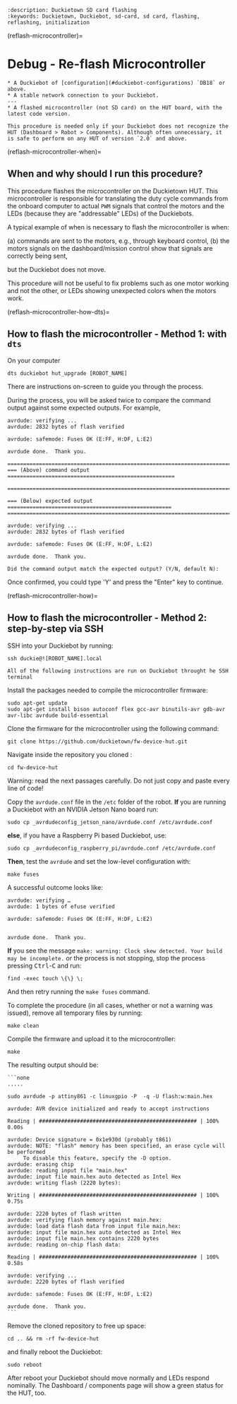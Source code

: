 ```{seo}
:description: Duckietown SD card flashing
:keywords: Duckietown, Duckiebot, sd-card, sd card, flashing, reflashing, initialization
```

(reflash-microcontroller)=
# Debug - Re-flash Microcontroller

```{needget}
* A Duckiebot of [configuration](#duckiebot-configurations) `DB18` or above.
* A stable network connection to your Duckiebot.
---
* A flashed microcontroller (not SD card) on the HUT board, with the latest code version.
```

```{warning}
This procedure is needed only if your Duckiebot does not recognize the HUT (Dashboard > Robot > Components). Although often unnecessary, it is safe to perform on any HUT of version `2.0` and above.   
```

(reflash-microcontroller-when)=
## When and why should I run this procedure?

This procedure flashes the microcontroller on the Duckietown HUT. This microcontroller is responsible for translating the duty cycle commands from the onboard computer to actual `PWM` signals that control the motors and the LEDs (because they are "addressable" LEDs) of the Duckiebots.

A typical example of when is necessary to flash the microcontroller is when:

(a) commands are sent to the motors, e.g., through keyboard control,
(b) the motors signals on the dashboard/mission control show that signals are correctly being sent, 

but the Duckiebot does not move.  

This procedure will not be useful to fix problems such as one motor working and not the other, or LEDs showing unexpected colors when the motors work.

(reflash-microcontroller-how-dts)=
## How to flash the microcontroller - Method 1: with `dts`
On your computer

```
dts duckiebot hut_upgrade [ROBOT_NAME]
```

There are instructions on-screen to guide you through the process.

During the process, you will be asked twice to compare the command output against some expected outputs. For example,

```
avrdude: verifying ...
avrdude: 2832 bytes of flash verified

avrdude: safemode: Fuses OK (E:FF, H:DF, L:E2)

avrdude done.  Thank you.

================================================================================
=== (Above) command output =====================================================

================================================================================

=== (Below) expected output ====================================================
================================================================================

avrdude: verifying ...
avrdude: 2832 bytes of flash verified

avrdude: safemode: Fuses OK (E:FF, H:DF, L:E2)

avrdude done.  Thank you.

Did the command output match the expected output? (Y/N, default N):
```

Once confirmed, you could type 'Y' and press the "Enter" key to continue.


(reflash-microcontroller-how)=
## How to flash the microcontroller - Method 2: step-by-step via SSH

SSH into your Duckiebot by running:

    ssh duckie@![ROBOT_NAME].local


```{note}
All of the following instructions are run on Duckiebot throught he SSH terminal
```


Install the packages needed to compile the microcontroller firmware:

    sudo apt-get update
    sudo apt-get install bison autoconf flex gcc-avr binutils-avr gdb-avr avr-libc avrdude build-essential

Clone the firmware for the microcontroller using the following command:

    git clone https://github.com/duckietown/fw-device-hut.git

Navigate inside the repository you cloned :

    cd fw-device-hut

Warning: read the next passages carefully. Do not just copy and paste every line of code!

Copy the `avrdude.conf` file in the `/etc` folder of the robot. **If** you are running a Duckiebot with an NVIDIA Jetson Nano board run:

    sudo cp _avrdudeconfig_jetson_nano/avrdude.conf /etc/avrdude.conf
    
**else**, if you have a Raspberry Pi based Duckiebot, use:

    sudo cp _avrdudeconfig_raspberry_pi/avrdude.conf /etc/avrdude.conf
    
**Then**, test the `avrdude` and set the low-level configuration with:

    make fuses

A successful outcome looks like:

    avrdude: verifying …
    avrdude: 1 bytes of efuse verified

    avrdude: safemode: Fuses OK (E:FF, H:DF, L:E2)


    avrdude done.  Thank you.

**If** you see the message `make: warning: Clock skew detected. Your build may be incomplete.` or the process is not stopping, stop the process pressing <kbd>Ctrl</kbd>-<kbd>C</kbd> and run:

    find -exec touch \{\} \;

And then retry running the `make fuses` command.


To complete the procedure (in all cases, whether or not a warning was issued), remove all temporary files by running:

    make clean

Compile the firmware and upload it to the microcontroller:

    make

The resulting output should be:

    ```none
    .....

    sudo avrdude -p attiny861 -c linuxgpio -P  -q -U flash:w:main.hex

    avrdude: AVR device initialized and ready to accept instructions

    Reading | ################################################## | 100% 0.00s

    avrdude: Device signature = 0x1e930d (probably t861)
    avrdude: NOTE: "flash" memory has been specified, an erase cycle will be performed
         To disable this feature, specify the -D option.
    avrdude: erasing chip
    avrdude: reading input file "main.hex"
    avrdude: input file main.hex auto detected as Intel Hex
    avrdude: writing flash (2220 bytes):

    Writing | ################################################## | 100% 0.75s

    avrdude: 2220 bytes of flash written
    avrdude: verifying flash memory against main.hex:
    avrdude: load data flash data from input file main.hex:
    avrdude: input file main.hex auto detected as Intel Hex
    avrdude: input file main.hex contains 2220 bytes
    avrdude: reading on-chip flash data:

    Reading | ################################################## | 100% 0.58s

    avrdude: verifying ...
    avrdude: 2220 bytes of flash verified

    avrdude: safemode: Fuses OK (E:FF, H:DF, L:E2)

    avrdude done.  Thank you.
    ```

Remove the cloned repository to free up space:

    cd .. && rm -rf fw-device-hut


and finally reboot the Duckiebot:

    sudo reboot

After reboot your Duckiebot should move normally and LEDs respond nominally. The Dashboard / components page will show a green status for the HUT, too.
